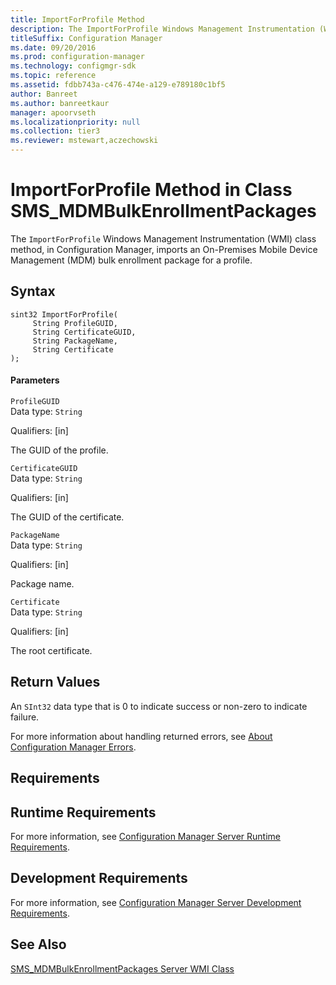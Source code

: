 ```yaml
---
title: ImportForProfile Method
description: The ImportForProfile Windows Management Instrumentation (WMI) class method, in Configuration Manager, imports an On-Premises Mobile Device Management (MDM) bulk enrollment package for a profile.
titleSuffix: Configuration Manager
ms.date: 09/20/2016
ms.prod: configuration-manager
ms.technology: configmgr-sdk
ms.topic: reference
ms.assetid: fdbb743a-c476-474e-a129-e789180c1bf5
author: Banreet
ms.author: banreetkaur
manager: apoorvseth
ms.localizationpriority: null
ms.collection: tier3
ms.reviewer: mstewart,aczechowski
---
```

# ImportForProfile Method in Class SMS_MDMBulkEnrollmentPackages
The `ImportForProfile` Windows Management Instrumentation (WMI) class method, in Configuration Manager, imports an On-Premises Mobile Device Management (MDM)  bulk enrollment package for a profile.  

## Syntax  

```  
sint32 ImportForProfile(  
     String ProfileGUID,  
     String CertificateGUID,  
     String PackageName,  
     String Certificate  
);  

```  

#### Parameters  
 `ProfileGUID`  
 Data type: `String`  

 Qualifiers: [in]  

 The GUID of the profile.  

 `CertificateGUID`  
 Data type: `String`  

 Qualifiers: [in]  

 The GUID of the certificate.  

 `PackageName`  
 Data type: `String`  

 Qualifiers: [in]  

 Package name.  

 `Certificate`  
 Data type: `String`  

 Qualifiers: [in]  

 The root certificate.  

## Return Values  
 An `SInt32` data type that is 0 to indicate success or non-zero to indicate failure.  

 For more information about handling returned errors, see [About Configuration Manager Errors](../../../develop/core/understand/about-configuration-manager-errors.md).  

## Requirements  

## Runtime Requirements  
 For more information, see [Configuration Manager Server Runtime Requirements](../../../develop/core/reqs/server-runtime-requirements.md).  

## Development Requirements  
 For more information, see [Configuration Manager Server Development Requirements](../../../develop/core/reqs/server-development-requirements.md).  

## See Also  
 [SMS_MDMBulkEnrollmentPackages Server WMI Class](../../../develop/reference/mdm/sms_mdmbulkenrollmentpackages-server-wmi-class.md)   
